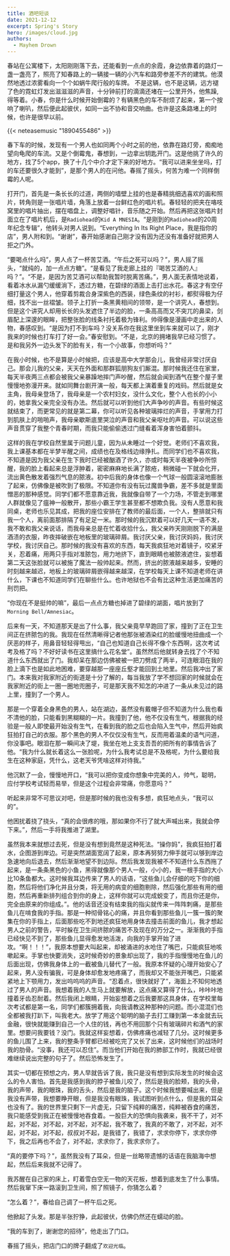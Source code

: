 ```yaml
---
title: 酒吧短谈
date: 2021-12-12
excerpt: Spring's Story
hero: /images/cloud.jpg
authors:
  - Mayhem Drown
---
```


春站在公寓楼下，太阳刚刚落下去，还能看到一点点的余霞，身边依靠着的路灯一盏一盏亮了，照亮了知春路上的一辆接一辆的小汽车和路旁参差不齐的建筑。他漠然地透过浓雾看向一个个如蜗牛爬行般的车牌。 不是这辆，也不是这辆，远方褪了色的霓虹灯发出滋滋滋的声音，十分钟前打的滴滴还堵在一公里开外，他焦躁,得等着。小春，你是什么时候开始倒霉的？有辆黑色的车不耐烦了起来，第一个按响了喇叭，然后便此起彼伏，如同一出不协和音交响曲。也许是这条路堵上的时候，也许是很早以前。

{{< neteasemusic "1890455486" >}}

春下车的时候，发现有一个男人也如同两个小时之前的他，依靠在路灯旁，痴痴地望向龟爬的车流。又是个倒霉鬼，春想到，一边拿出钥匙开门。这是他挑了许久的地方，找了5个app，换了十几个中介才定下来的好地方。“我可以进来坐坐吗，打的车还要很久才能到”，是那个男人的在问他。春摇了摇头，何苦为难一个同样倒霉的人呢。

打开门，首先是一条长长的过道，两侧的墙壁上挂的也是春精挑细选喜欢的画和照片，转角则是一张唱片墙，角落上放着一台鲜红色的唱片机。春轻轻的把夹在咯吱窝里的唱片抽出，摆在唱盘上，调整好唱针，音乐随之开始。然后再把这张唱片封面立在了唱片机后，是`Radiohead`的`Kid A MNESIA`。“是刚到的`Radiohead`的20周年纪念专辑”，他转头对男人说到。“Everything In Its Right Place，我是指你的店”，男人附和到。“谢谢”，春开始感谢自己刚才没有因为还没有准备好就把男人拒之门外。

“要喝点什么吗”，男人点了一杯苦艾酒。“午后之死可以吗？”，男人摇了摇头，“就纯的，加一点点方糖”。“是看见了我走廊上挂的『喝苦艾酒的人』吗？”。“不是，是因为苦艾酒可以帮助我暂时脱离苦痛。”，男人面无表情地说着，看着冰水从漏勺缓缓淌下，透过方糖，在碧绿的酒面上击打出水花。春这才有空仔细打量这个男人，他穿着剪裁合身深紫色的西装，绿色条纹的衬衫，都熨得极为仔细，找不出一丝褶皱。领子上打折一条黑黄相间的领带，是一个讲究人，春想到。但是这个讲究人却用长长的头发遮住了半边的脸，一条高高而又不突兀的鼻梁，剑眉配上深邃的眼眸，把整张脸的线条衬托着极为锋利。帅得像是漫画中走出来的人物，春感叹到。“是因为打不到车吗？没关系你在我这里坐到车来就可以了，刚才我来的时候也打车打了好一会。”春安慰到。“不是，北京的拥堵我早已经习惯了。是和我另外一边头发下的脸有关，有一个小故事，你想听吗？”

在我小时候，也不是算是小时候把，应该是高中大学那会儿，我曾经非常讨厌自己。那会儿我的父亲，天天在外面和那群狐朋狗友们厮混。那时候我还住在家里，每天半夜两三点都会被我父亲暴躁地摔门声吵醒，然后就会闻到酒气在整个屋子里慢慢地弥漫开来。就如同舞台剧开演一般，每天都上演着重复的戏码。然后就是女主角，我母亲登场了，我母亲是一个农村妇女，没什么文化，整个人也长的小小的，她拿我父亲完全没有办法。然后就可以听到他们大声争吵的声音。有些时候这就结束了，而更常见的就是第二幕，你可以听见各种玻璃摔烂的声音，手掌用力打到肌肤上的啪啪声，我母亲歇斯底里哭泣的声音和我父亲呕吐的声音。可以说这些声音贯穿了我整个青春时期，而我只能偷偷透过门缝看着浑身害怕着颤抖。

这样的我在学校自然里属于问题儿童，因为从未睡过一个好觉。老师们不喜欢我，我上课基本都在半梦半醒之间，成绩也在及格线边缘挣扎。而同学们也不喜欢我，不知道是因为我父亲在生下我时已经被酗酒了许久，亦或时每天半夜被争吵所惊醒，我的脸上看起来总是浮肿着，密密麻麻地长满了脓疮，稍微碰一下就会化开，流出黄色散发着强烈气息的脓液。初中后我的身体也像一个气球一般圆滚滚地膨胀了起来，仿佛像是被吹到了极限。不知道你有没有玩过魔兽争霸，差不多就是里面憎恶的那种感觉。同学们都不愿意靠近我，我就像自带了一个力场，不管走到哪里人群就像见了瘟神一般散开，那些小霸王学生甚至都不想欺负我。没有人愿意和我同桌，老师也乐见其成，把我的座位安排在了教师的最后面，一个人，整排就只有我一个人，离前面那排隔了有足足一米。那时候的我沉默着可以好几天一语不发，我不敢和我父亲说话，而我母亲总是在忙着收拾什么，我父亲昨天刚刚脱下的满是酒渍的衣服，昨夜摔破嵌在地板里的玻璃碎屑。我讨厌父亲，我讨厌妈妈，我讨厌学校，我讨厌自己。那时候的我没有喜欢的东西，每天我疯狂地对着镜子，咬紧牙关，忍着痛，用两只手指对准脓包，用力地挤下，直到眼睛也被脓液遮住，妄想着第二天这张脸就可以被施了魔法一般帅起来。然而，挤出的脓液越来越多，安睡的时刻越来越迟，地板上的玻璃碎屑嵌得越来越深，在学校每天上课不知道老师在讲什么，下课也不知道同学们在聊些什么。也许地狱也不会有比这种生活更加痛苦的刑罚把。

“你现在不是挺帅的嘛”，最后一点点方糖也掉进了碧绿的湖面，唱片放到了`Morning Bell/Amnesiac`。

后来有一天，不知道那天是出了什么事，我父亲竟早早跑回了家，撞到了正在卫生间正在挤脓包的我。我现在任然清晰得记者他那张被酒染红的脸缓慢地扭曲成一个厌恶的样子，用鼻音轻轻得甩出，“自己也知道自己长得不像个东西啊，这次考试考及格了吗？不好好读书在这里搞什么花名堂”。虽然然后他就转身去找了个不知道什么东西就出了门。我却呆在那边仿佛被被一把刀劈成了两半，可连眼泪在我的脸上滴下也是如此地困难，要穿越那一座座丘壑才能回到土地里。然后我冲出了家门。本来我对我家附近的街道是十分了解的，每当我放了学不想回家的时候就会在我家附近的街上一圈一圈地兜圈子，可是那天我不知怎的冲进了一条从未见过的路上里，撞到了一个男人。

那是一个穿着全身黑色的男人，站在湖边，虽然没有戴帽子但不知道为什么我也看不清他的脸，只能看到黑糊糊的一片。我撞到了他，他不仅没有生气，根据我的经验是一般人即使最开始没有生气，在看到我的脸之后也会陷入生气中，然后开始疯狂拍打自己的衣服。那个黑色的男人不仅仅没有生气，反而用着温柔的语气问道，你没事吧。眼泪在那一瞬间决了堤，我坐在地上支支吾吾的把所有的事情告诉了他。“我为什么就长着这么一张脸呢，为什么我考试总是不及格呢，为什么要给我生在这种家庭，凭什么，这老天爷凭啥这样对待我。”

他沉默了一会，慢慢地开口，“我可以把你变成你想象中完美的人，帅气，聪明，应付学校考试轻而易举，但是这个过程会非常痛，你愿意吗？”

听起来非常不可思议对吧，但是那时候的我也没有多想，疯狂地点头，“我可以的”。

他困扰着挠了挠头，“真的会很疼的哦，那如果你不行了就大声喊出来，我就会停下来。”，然后一手将我推进了湖里。

虽然我本来就想过去死，但是没有想到竟然是这种死法。“操你妈”，我疯狂拍打着水，企图游到岸边。可是突然湖面宽阔了起来，原本再努努力伸手就可以够到岸边急速地向后退去，然后渐渐地望不到边际。然后我发现我被不不知道什么东西拖了起来，是一条条黑色的小鱼，黑得就像那个男人一般，小小的，我一根手指的大小比10条鱼都大。这时候我耳边传来了男人的话语，“这些鱼儿会仔细的吃下你的细胞，然后将他们净化并且分类，将无用的病变的细胞剔除，然后强化那些有用的细胞，然后再重新排列组合到你的身上，这样你就可以完成蜕变了，而且你还是你，完全由原来的你组成。”。他的话音还没有结束我的指尖就传来一阵阵刺痛，是那些鱼儿在啃食我的手指。那是一种彻骨铭心的痛，并且你看到那些鱼儿一簇一簇的聚集在你的手指上，后面那些吃不到地还疯狂地用身体去撞击前面的鱼儿，我才想起男人之前的警告，平时躲在卫生间挤脓的痛苦不及现在的万分之一。渐渐我的手指已经快见不到了，那些鱼儿显得愈发地活泼，向我的手掌开始了进攻。“啊！！！”，我原本想要大叫起来，却被涌进的水呛住了嘴巴，只能疯狂地咳嗽起来。手掌也快要消失，这时候奇妙的景象却出现了，我的手指慢慢地在鱼儿的后面出现，仿佛我身体上的一截被鱼儿替代了一般。我原本怀疑的心理开始安心了起来，男人没有骗我，可是身体却愈发地疼痛了，而我却又不能张开嘴巴，只能紧紧地上下颚用力，发出呜呜呜的声音。“忍着点，很快就好了”，海面上不知何地透过了男人的声音。我想着我的人生马上就要解放，这点痛又算得了什么，咔咔咔地撞着牙齿忍耐着。然后我闭上眼睛，开始妄想着之后我要那这具身体，在学校里每次考试都是第一名，同学们都簇拥着我，向我请教这种那种的问题。而小混混们也全都被我打趴下，叫我老大。放学了用这个聪明的脑子去打工赚到第一本金就去玩金融，很快就能赚到自己一个人住的钱，再也不用回那个只有玻璃碎片和酒气的家里。想要问我要钱？没门。我就这样妄想着，仿佛疼痛也减轻了几分。这时候更多的鱼儿围了上来，我的整条手臂都已经被吃完了又长了出来，这时候他们的战场时我的肋骨。“没事，我还可以忍住”。而当他们开始在我的肺部工作时，我就已经很难继续说出完整的句子了。然后恐怖发生了。

其实一切都在预想之内，男人早就告诉了我，我只是没有想到实际发生的时候会这么的令人害怕。首先是我感到我的脖子被鱼儿咬了，然后是我的脸颊，我的头骨，我的声带，我的眼珠，我的舌头，然后是我的脑子。这个时候我想要喊出来，但是我没有声带，我想要睁开眼，但是我没有眼珠，我试图听到点什么，但是我的耳朵也没有了。我的世界里只剩下一片虚无，只留下纯粹的痛苦，纯粹被吞食的痛苦，我只能感受到我正在被慢慢地吞食着。一股巨大的恐惧向我袭来，我不干了，对不起，对不起，对不起，对不起，对不起，我不敢了，我真的不敢了，对不起，对不起，对不起，对不起，叔叔对不起，是我错了，我错了，求求你停下，求求你停下，我之后再也不会了，对不起，求求你了，我求求你了。

“真的要停下吗？”，虽然我没有了耳朵，但是一丝略带遗憾的话语在我脑海中想起，然后后来我就不记得了。

我苏醒在自己家的床上，盯着雪白空无一物的天花板，想着到底发生了什么事情。然后我窜下床一路滚到卫生间，照了照镜子，你猜怎么着？

“怎么着？”，春给自己调了一杯午后之死。

他掀起了头发。那是半张狞狰，此起彼伏，仿佛仍然还在蠕动的脸。

“我的车到了，谢谢您的招待”，他走出了门口。

春摇了摇头，把店门口的牌子翻成了`欢迎光临`。

